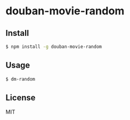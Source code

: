 # douban-movie-random

## Install

```bash
$ npm install -g douban-movie-random
```

## Usage

```bash
$ dm-random
```

## License

MIT